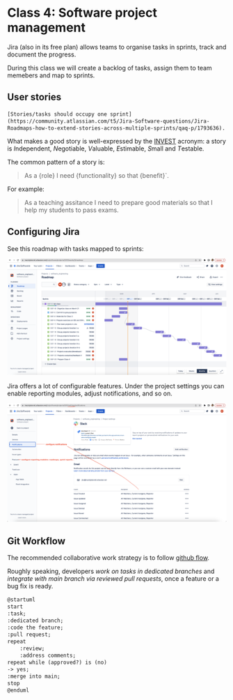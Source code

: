 # Class 4: Software project management

Jira (also in its free plan) allows teams to organise tasks in sprints, track and document the progress.

During this class we will create a backlog of tasks, assign them to team memebers and map to sprints.

## User stories

```{note}
[Stories/tasks should occupy one sprint](https://community.atlassian.com/t5/Jira-Software-questions/Jira-Roadmaps-how-to-extend-stories-across-multiple-sprints/qaq-p/1793636).
```

What makes a good story is well-expressed by the [INVEST](https://www.agilealliance.org/glossary/invest/) acronym: a story is *I*ndependent, *N*egotiable, *V*aluable, *E*stimable, *S*mall and *T*estable.

The common pattern of a story is:
>As a {role} I need {functionality} so that {benefit}`.

For example:

> As a teaching assitance I need to prepare good materials so that I help my students to pass exams.

## Configuring Jira

See this roadmap with tasks mapped to sprints:

![planned_tasks](figures/class_harmonogram.png)

Jira offers a lot of configurable features. Under the project settings you can enable reporting modules, adjust notifications, and so on.

![configuring_jira](figures/Jira_configuration.png)

## Git Workflow

The recommended collaborative work strategy is to follow [github flow](https://docs.github.com/en/get-started/quickstart/github-flow).

Roughly speaking, developers *work on tasks in dedicated branches* and *integrate with main branch via reviewed pull requests*, once a feature or a bug fix is ready.

```{uml}
@startuml
start
:task;
:dedicated branch;
:code the feature;
:pull request;
repeat 
    :review;
    :address comments;
repeat while (approved?) is (no)
-> yes;
:merge into main;
stop
@enduml
```
